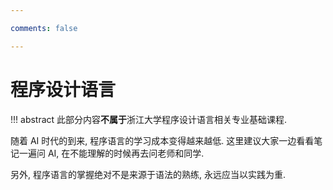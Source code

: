 ```yaml
---

comments: false

---
```


# 程序设计语言

!!! abstract
	此部分内容**不属于**浙江大学程序设计语言相关专业基础课程. 

随着 AI 时代的到来, 程序语言的学习成本变得越来越低. 这里建议大家一边看看笔记一遍问 AI, 在不能理解的时候再去问老师和同学.

另外, 程序语言的掌握绝对不是来源于语法的熟练, 永远应当以实践为重.